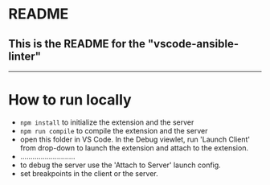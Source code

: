 # README
## This is the README for the "vscode-ansible-linter" 
-------------------


# How to run locally
* `npm install` to initialize the extension and the server
* `npm run compile` to compile the extension and the server
* open this folder in VS Code. In the Debug viewlet, run 'Launch Client' from drop-down to launch the extension and attach to the extension.
* ...........................
* to debug the server use the 'Attach to Server' launch config.
* set breakpoints in the client or the server.
